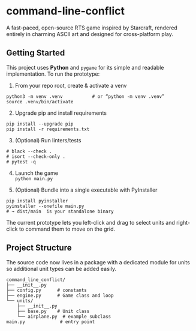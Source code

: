 # command-line-conflict

A fast-paced, open-source RTS game inspired by Starcraft, rendered entirely in charming ASCII art and designed for cross-platform play.

## Getting Started

This project uses **Python** and `pygame` for its simple and readable implementation. To run the prototype:

1) From your repo root, create & activate a venv  
```
python3 -m venv .venv           # or “python -m venv .venv”  
source .venv/bin/activate       
```

2) Upgrade pip and install requirements  
```
pip install --upgrade pip       
pip install -r requirements.txt  
```

3) (Optional) Run linters/tests  
```
# black --check .  
# isort --check-only .  
# pytest -q  
```

4) Launch the game  
`python main.py    `              

5) (Optional) Bundle into a single executable with PyInstaller  
```
pip install pyinstaller         
pyinstaller --onefile main.py    
# → dist/main  is your standalone binary  
```

The current prototype lets you left-click and drag to select units and right-click to command them to move on the grid.

## Project Structure
The source code now lives in a package with a dedicated module for units so
additional unit types can be added easily.
```
command_line_conflict/
├── __init__.py
├── config.py      # constants
├── engine.py      # Game class and loop
└── units/
    ├── __init__.py
    ├── base.py    # Unit class
    └── airplane.py  # example subclass
main.py             # entry point
```